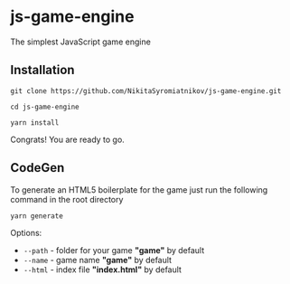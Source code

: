 # js-game-engine
The simplest JavaScript game engine

## Installation
`git clone https://github.com/NikitaSyromiatnikov/js-game-engine.git`

`cd js-game-engine`

`yarn install`

Congrats! You are ready to go.

## CodeGen
To generate an HTML5 boilerplate for the game just run the following command in the root directory

`yarn generate`

Options:
 - `--path` - folder for your game __"game"__ by default
 - `--name` - game name __"game"__ by default
 - `--html` - index file __"index.html"__ by default